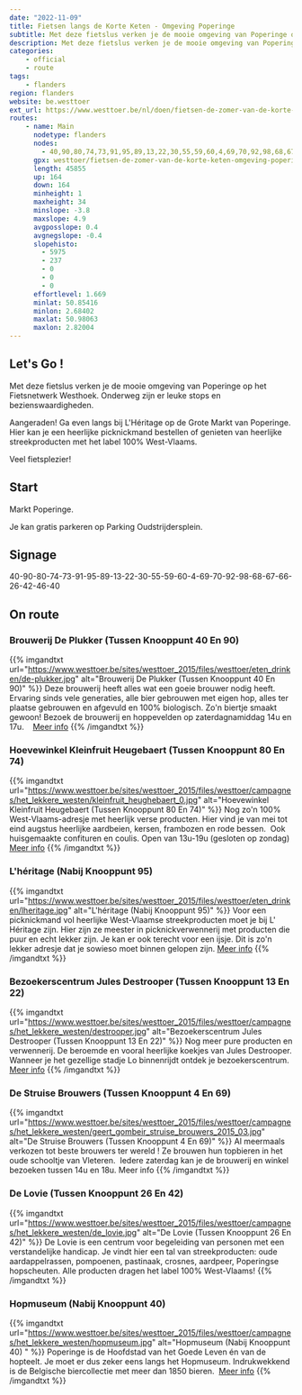 ```yaml
---
date: "2022-11-09"
title: Fietsen langs de Korte Keten - Omgeving Poperinge
subtitle: Met deze fietslus verken je de mooie omgeving van Poperinge op het Fietsnetwerk Westhoek
description: Met deze fietslus verken je de mooie omgeving van Poperinge op het Fietsnetwerk Westhoek
categories:
    - official
    - route
tags:
    - flanders
region: flanders
website: be.westtoer
ext_url: https://www.westtoer.be/nl/doen/fietsen-de-zomer-van-de-korte-keten-omgeving-poperinge
routes:
    - name: Main
      nodetype: flanders
      nodes:
        - 40,90,80,74,73,91,95,89,13,22,30,55,59,60,4,69,70,92,98,68,67,66,26,42,46,40
      gpx: westtoer/fietsen-de-zomer-van-de-korte-keten-omgeving-poperinge.gpx
      length: 45855
      up: 164
      down: 164
      minheight: 1
      maxheight: 34
      minslope: -3.8
      maxslope: 4.9
      avgposslope: 0.4
      avgnegslope: -0.4
      slopehisto:
        - 5975
        - 237
        - 0
        - 0
        - 0
      effortlevel: 1.669
      minlat: 50.85416
      minlon: 2.68402
      maxlat: 50.98063
      maxlon: 2.82004
---
```


## Let's Go ! 

Met deze fietslus verken je de mooie omgeving van Poperinge op het Fietsnetwerk Westhoek. Onderweg zijn er leuke stops en bezienswaardigheden.

Aangeraden! Ga even langs bij L'Héritage op de Grote Markt van Poperinge. Hier kan je een heerlijke picknickmand bestellen of genieten van heerlijke streekproducten met het label 100% West-Vlaams.

Veel fietsplezier!

## Start

Markt Poperinge.   

Je kan gratis parkeren op Parking Oudstrijdersplein.

## Signage

40-90-80-74-73-91-95-89-13-22-30-55-59-60-4-69-70-92-98-68-67-66-26-42-46-40

## On route

### Brouwerij De Plukker (Tussen Knooppunt 40 En 90)

{{% imgandtxt url="https://www.westtoer.be/sites/westtoer_2015/files/westtoer/eten_drinken/de-plukker.jpg" alt="Brouwerij De Plukker (Tussen Knooppunt 40 En 90)" %}}
Deze brouwerij heeft alles wat een goeie brouwer nodig heeft. Ervaring sinds vele generaties, alle bier gebrouwen met eigen hop, alles ter plaatse gebrouwen en afgevuld en 100% biologisch. Zo'n biertje smaakt gewoon!
Bezoek de brouwerij en hoppevelden op zaterdagnamiddag 14u en 17u.   
	[Meer info](/nl/eten-drinken/brouwerij-de-plukker)
{{% /imgandtxt %}}

### Hoevewinkel Kleinfruit Heugebaert (Tussen Knooppunt 80 En 74)

{{% imgandtxt url="https://www.westtoer.be/sites/westtoer_2015/files/westtoer/campagnes/het_lekkere_westen/kleinfruit_heughebaert_0.jpg" alt="Hoevewinkel Kleinfruit Heugebaert (Tussen Knooppunt 80 En 74)" %}}
Nog zo'n 100% West-Vlaams-adresje met heerlijk verse producten. Hier vind je van mei tot eind augstus heerlijke aardbeien, kersen, frambozen en rode bessen.  Ook huisgemaakte confituren en coulis.
	Open van 13u-19u (gesloten op zondag)
	[Meer info](http://www.kleinfruitheugebaert.be)
{{% /imgandtxt %}}

### L'héritage (Nabij Knooppunt 95)

{{% imgandtxt url="https://www.westtoer.be/sites/westtoer_2015/files/westtoer/eten_drinken/lheritage.jpg" alt="L'héritage (Nabij Knooppunt 95)" %}}
Voor een picknickmand vol heerlijke West-Vlaamse streekproducten moet je bij L' Héritage zijn. Hier zijn ze meester in picknickverwennerij met producten die puur en echt lekker zijn. Je kan er ook terecht voor een ijsje. Dit is zo'n lekker adresje dat je sowieso moet binnen gelopen zijn.
	[Meer info](/nl/slapen/lh%C3%A9ritage)
{{% /imgandtxt %}}

### Bezoekerscentrum Jules Destrooper (Tussen Knooppunt 13 En 22)

{{% imgandtxt url="https://www.westtoer.be/sites/westtoer_2015/files/westtoer/campagnes/het_lekkere_westen/destrooper.jpg" alt="Bezoekerscentrum Jules Destrooper (Tussen Knooppunt 13 En 22)" %}}
Nog meer pure producten en verwennerij. De beroemde en vooral heerlijke koekjes van Jules Destrooper. Wanneer je het gezellige stadje Lo binnenrijdt ontdek je bezoekerscentrum.
	[Meer info](/nl/doen/bezoekerscentrum-jules-destrooper)
{{% /imgandtxt %}}

### De Struise Brouwers (Tussen Knooppunt 4 En 69)

{{% imgandtxt url="https://www.westtoer.be/sites/westtoer_2015/files/westtoer/campagnes/het_lekkere_westen/geert_gombeir_struise_brouwers_2015_03.jpg" alt="De Struise Brouwers (Tussen Knooppunt 4 En 69)" %}}
Al meermaals verkozen tot beste brouwers ter wereld ! Ze brouwen hun topbieren in het oude schooltje van Vleteren.  Iedere zaterdag kan je de brouwerij en winkel bezoeken tussen 14u en 18u.
	Meer info
{{% /imgandtxt %}}

### De Lovie (Tussen Knooppunt 26 En 42)

{{% imgandtxt url="https://www.westtoer.be/sites/westtoer_2015/files/westtoer/campagnes/het_lekkere_westen/de_lovie.jpg" alt="De Lovie (Tussen Knooppunt 26 En 42)" %}}
De Lovie is een centrum voor begeleiding van personen met een verstandelijke handicap. Je vindt hier een tal van streekproducten: oude aardappelrassen, pompoenen, pastinaak, crosnes, aardpeer, Poperingse hopscheuten. Alle producten dragen het label 100% West-Vlaams!
{{% /imgandtxt %}}

### Hopmuseum (Nabij Knooppunt 40) 

{{% imgandtxt url="https://www.westtoer.be/sites/westtoer_2015/files/westtoer/campagnes/het_lekkere_westen/hopmuseum.jpg" alt="Hopmuseum (Nabij Knooppunt 40) " %}}
Poperinge is de Hoofdstad van het Goede Leven én van de hopteelt. Je moet er dus zeker eens langs het Hopmuseum. Indrukwekkend is de Belgische biercollectie met meer dan 1850 bieren. 
	[Meer info](/nl/doen/hopmuseum)
{{% /imgandtxt %}}


